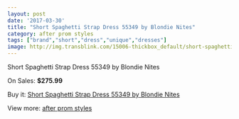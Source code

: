 ```yaml
---
layout: post
date: '2017-03-30'
title: "Short Spaghetti Strap Dress 55349 by Blondie Nites"
category: after prom styles
tags: ["brand","short","dress","unique","dresses"]
image: http://img.transblink.com/15006-thickbox_default/short-spaghetti-strap-dress-55349-by-blondie-nites.jpg
---
```

Short Spaghetti Strap Dress 55349 by Blondie Nites

On Sales: **$275.99**
<a href="https://www.transblink.com/en/after-prom-styles/4785-short-spaghetti-strap-dress-55349-by-blondie-nites.html"><amp-img layout="responsive" width="600" height="600" src="//img.transblink.com/15006-thickbox_default/short-spaghetti-strap-dress-55349-by-blondie-nites.jpg" alt="Short Spaghetti Strap Dress 55349 by Blondie Nites 0" /></a>
<a href="https://www.transblink.com/en/after-prom-styles/4785-short-spaghetti-strap-dress-55349-by-blondie-nites.html"><amp-img layout="responsive" width="600" height="600" src="//img.transblink.com/15009-thickbox_default/short-spaghetti-strap-dress-55349-by-blondie-nites.jpg" alt="Short Spaghetti Strap Dress 55349 by Blondie Nites 1" /></a>
<a href="https://www.transblink.com/en/after-prom-styles/4785-short-spaghetti-strap-dress-55349-by-blondie-nites.html"><amp-img layout="responsive" width="600" height="600" src="//img.transblink.com/15008-thickbox_default/short-spaghetti-strap-dress-55349-by-blondie-nites.jpg" alt="Short Spaghetti Strap Dress 55349 by Blondie Nites 2" /></a>
<a href="https://www.transblink.com/en/after-prom-styles/4785-short-spaghetti-strap-dress-55349-by-blondie-nites.html"><amp-img layout="responsive" width="600" height="600" src="//img.transblink.com/15007-thickbox_default/short-spaghetti-strap-dress-55349-by-blondie-nites.jpg" alt="Short Spaghetti Strap Dress 55349 by Blondie Nites 3" /></a>

Buy it: [Short Spaghetti Strap Dress 55349 by Blondie Nites](https://www.transblink.com/en/after-prom-styles/4785-short-spaghetti-strap-dress-55349-by-blondie-nites.html "Short Spaghetti Strap Dress 55349 by Blondie Nites")

View more: [after prom styles](https://www.transblink.com/en/55-after-prom-styles "after prom styles")